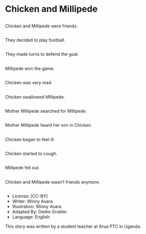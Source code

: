 # Chicken and Millipede

##
Chicken and Millipede
were friends.

##
They decided to play
football.

##
They made turns to
defend the goal.

##
Millipede won the
game.

##
Chicken was very mad.

##
Chicken swallowed
Millipede.

##
Mother Millipede
searched for Millipede.

##
Mother Millipede heard
her son in Chicken.

##
Chicken began to feel
ill.

##
Chicken started to
cough.

##
Millipede fell out.

##
Chicken and Millipede
wasn't friends anymore.

##
* License: [CC-BY]
* Writer: Winny Asara
* Illustration: Winny Asara
* Adapted By: Dedre Grobler
* Language: English

This story was written by a student teacher at Arua PTC in Uganda.

